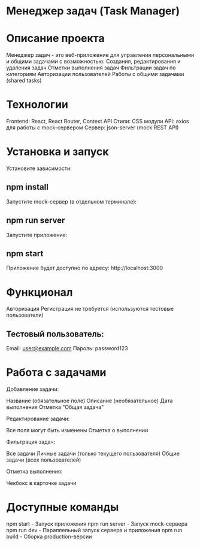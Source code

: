 # Менеджер задач (Task Manager)

# Описание проекта
Менеджер задач - это веб-приложение для управления персональными и общими задачами с возможностью:
Создания, редактирования и удаления задач
Отметки выполнения задач
Фильтрации задач по категориям
Авторизации пользователей
Работы с общими задачами (shared tasks)

# Технологии
Frontend: React, React Router, Context API
Стили: CSS модули
API: axios для работы с mock-сервером
Сервер: json-server (mock REST API)

# Установка и запуск
Установите зависимости:
## npm install

Запустите mock-сервер (в отдельном терминале):
## npm run server

Запустите приложение:
## npm start

Приложение будет доступно по адресу:
http://localhost:3000

# Функционал
Авторизация
Регистрация не требуется (используются тестовые пользователи)

## Тестовый пользователь:

Email: user@example.com
Пароль: password123

# Работа с задачами
Добавление задачи:

Название (обязательное поле)
Описание (необязательное)
Дата выполнения
Отметка "Общая задача"

Редактирование задачи:

Все поля могут быть изменены
Отметка о выполнении

Фильтрация задач:

Все задачи
Личные задачи (только текущего пользователя)
Общие задачи (всех пользователей)

Отметка выполнения:

Чекбокс в карточке задачи

# Доступные команды
npm start - Запуск приложения
npm run server - Запуск mock-сервера
npm run dev - Параллельный запуск сервера и приложения
npm run build - Сборка production-версии
